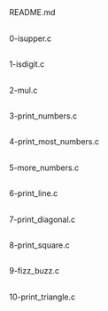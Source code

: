 ##
README.md
##
0-isupper.c
##
1-isdigit.c
##
2-mul.c
##
3-print_numbers.c
##
4-print_most_numbers.c
##
5-more_numbers.c
##
6-print_line.c
##
7-print_diagonal.c
##
8-print_square.c
##
9-fizz_buzz.c
##
10-print_triangle.c
